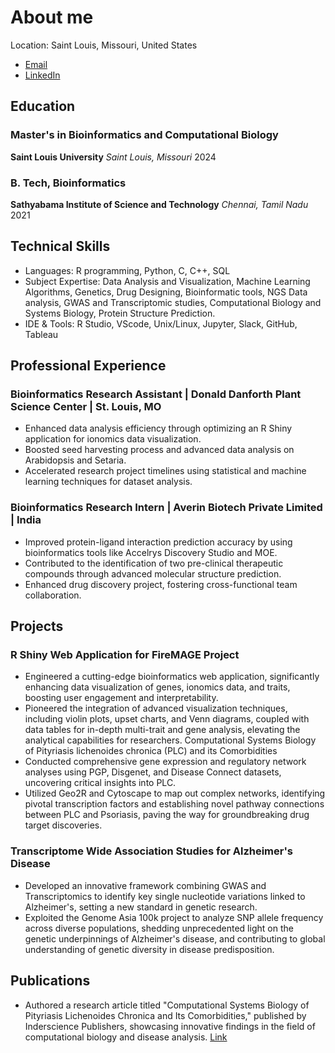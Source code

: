 # About me

Location: Saint Louis, Missouri, United States  
* [Email](sravani.valligari31@gmail.com)
* [LinkedIn](https://www.linkedin.com/in/sravani-valligari-545496170/)

## Education
### Master's in Bioinformatics and Computational Biology
**Saint Louis University** *Saint Louis, Missouri* 2024

### B. Tech, Bioinformatics
**Sathyabama Institute of Science and Technology** *Chennai, Tamil Nadu* 2021

## Technical Skills
* Languages: R programming, Python, C, C++, SQL
* Subject Expertise: Data Analysis and Visualization, Machine Learning Algorithms, Genetics, Drug Designing, Bioinformatic tools, NGS Data analysis, GWAS and Transcriptomic studies, Computational Biology and Systems Biology, Protein Structure Prediction.
* IDE & Tools: R Studio, VScode, Unix/Linux, Jupyter, Slack, GitHub, Tableau

## Professional Experience
### Bioinformatics Research Assistant | Donald Danforth Plant Science Center | St. Louis, MO
* Enhanced data analysis efficiency through optimizing an R Shiny application for ionomics data visualization.
* Boosted seed harvesting process and advanced data analysis on Arabidopsis and Setaria.
* Accelerated research project timelines using statistical and machine learning techniques for dataset analysis.

### Bioinformatics Research Intern | Averin Biotech Private Limited | India
* Improved protein-ligand interaction prediction accuracy by using bioinformatics tools like Accelrys Discovery Studio and MOE.
* Contributed to the identification of two pre-clinical therapeutic compounds through advanced molecular structure prediction.
* Enhanced drug discovery project, fostering cross-functional team collaboration.

## Projects

### R Shiny Web Application for FireMAGE Project
* Engineered a cutting-edge bioinformatics web application, significantly enhancing data visualization of genes, ionomics data, and traits, boosting user engagement and interpretability.
* Pioneered the integration of advanced visualization techniques, including violin plots, upset charts, and Venn diagrams, coupled with data tables for in-depth multi-trait and gene analysis, elevating the analytical capabilities for researchers.
Computational Systems Biology of Pityriasis lichenoides chronica (PLC) and its Comorbidities
* Conducted comprehensive gene expression and regulatory network analyses using PGP, Disgenet, and Disease Connect datasets, uncovering critical insights into PLC.
* Utilized Geo2R and Cytoscape to map out complex networks, identifying pivotal transcription factors and establishing novel pathway connections between PLC and Psoriasis, paving the way for groundbreaking drug target discoveries.

### Transcriptome Wide Association Studies for Alzheimer's Disease
* Developed an innovative framework combining GWAS and Transcriptomics to identify key single nucleotide variations linked to Alzheimer's, setting a new standard in genetic research.
* Exploited the Genome Asia 100k project to analyze SNP allele frequency across diverse populations, shedding unprecedented light on the genetic underpinnings of Alzheimer's disease, and contributing to global understanding of genetic diversity in disease predisposition.

## Publications
* Authored a research article titled "Computational Systems Biology of Pityriasis Lichenoides Chronica and Its Comorbidities," published by Inderscience Publishers, showcasing innovative findings in the field of computational biology and disease analysis. [Link](https://doi.org/10.1504/IJBRA.2021.120206)